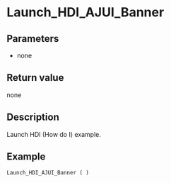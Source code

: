 ﻿<!-- Launch_HDI_AJUI_Banner ( )  -->

# Launch_HDI_AJUI_Banner

## Parameters

 *  none

## Return value

none

## Description

Launch HDI (How do I) example.

## Example

```
Launch_HDI_AJUI_Banner ( )

```

